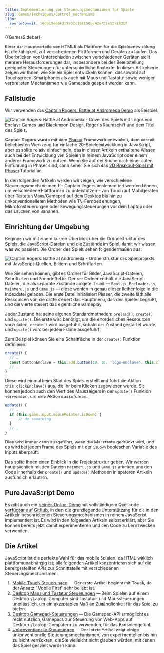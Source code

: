 ```yaml
---
title: Implementierung von Steuerungsmechanismen für Spiele
slug: Games/Techniques/Control_mechanisms
l10n:
  sourceCommit: 56db19e6b8d19932c1b6150bc42e752e12a2b21f
---
```


{{GamesSidebar}}

Einer der Hauptvorteile von HTML5 als Plattform für die Spieleentwicklung ist die Fähigkeit, auf verschiedenen Plattformen und Geräten zu laufen. Das Überbrücken von Unterschieden zwischen verschiedenen Geräten stellt mehrere Herausforderungen dar, insbesondere bei der Bereitstellung geeigneter Steuerungen für unterschiedliche Kontexte. In dieser Artikelserie zeigen wir Ihnen, wie Sie ein Spiel entwickeln können, das sowohl auf Touchscreen-Smartphones als auch mit Maus und Tastatur sowie weniger verbreiteten Mechanismen wie Gamepads gespielt werden kann.

## Fallstudie

Wir verwenden das [Captain Rogers: Battle at Andromeda Demo](https://rogers2.enclavegames.com/demo/) als Beispiel.

![Captain Rogers: Battle at Andromeda - Cover des Spiels mit Logos von Enclave Games und Blackmoon Design, Roger's Raumschiff und dem Titel des Spiels.](captainrogers2-cover.png)

Captain Rogers wurde mit dem [Phaser](https://phaser.io/) Framework entwickelt, dem derzeit beliebtesten Werkzeug für einfache 2D-Spieleentwicklung in JavaScript, aber es sollte relativ einfach sein, das in diesen Artikeln enthaltene Wissen auch bei der Entwicklung von Spielen in reinem JavaScript oder einem anderen Framework zu nutzen. Wenn Sie auf der Suche nach einer guten Einführung in Phaser sind, dann sehen Sie sich das [2D Breakout-Spiel mit Phaser](/de/docs/Games/Tutorials/2D_breakout_game_Phaser) Tutorial an.

In den folgenden Artikeln werden wir zeigen, wie verschiedene Steuerungsmechanismen für Captain Rogers implementiert werden können, um verschiedene Plattformen zu unterstützen – von Touch auf Mobilgeräten über Tastatur/Maus/Gamepad auf dem Desktop bis hin zu unkonventionelleren Methoden wie TV-Fernbedienungen, Mikrofonsteuerungen oder Bewegungssteuerungen vor dem Laptop oder das Drücken von Bananen.

## Einrichtung der Umgebung

Beginnen wir mit einem kurzen Überblick über die Ordnerstruktur des Spiels, die JavaScript-Dateien und die Zustände im Spiel, damit wir wissen, was wo passiert. Die Ordner des Spiels sehen folgendermaßen aus:

![Captain Rogers: Battle at Andromeda - Ordnerstruktur des Spielprojekts mit JavaScript-Quellen, Bildern und Schriftarten.](captainrogers2-folderstructure.png)

Wie Sie sehen können, gibt es Ordner für Bilder, JavaScript-Dateien, Schriftarten und Soundeffekte. Der `src` Ordner enthält die JavaScript-Dateien, die als separate Zustände aufgeteilt sind — `Boot.js`, `Preloader.js`, `MainMenu.js` und `Game.js` — diese werden in genau dieser Reihenfolge in die Indexdatei geladen. Die erste Datei initialisiert Phaser, die zweite lädt alle Ressourcen vor, die dritte steuert das Hauptmenü, das den Spieler begrüßt, und die vierte steuert das eigentliche Gameplay.

Jeder Zustand hat seine eigenen Standardmethoden: `preload()`, `create()` und `update()`. Die erste wird benötigt, um die erforderlichen Ressourcen vorzuladen, `create()` wird ausgeführt, sobald der Zustand gestartet wurde, und `update()` wird bei jedem Frame ausgeführt.

Zum Beispiel können Sie eine Schaltfläche in der `create()` Funktion definieren:

```js
create() {
  // …
  const buttonEnclave = this.add.button(10, 10, 'logo-enclave', this.clickEnclave, this);
  // …
}
```

Diese wird einmal beim Start des Spiels erstellt und führt die Aktion `this.clickEnclave()` aus, die ihr beim Klicken zugewiesen wurde. Sie können jedoch auch den Wert des Mauszeigers in der `update()` Funktion verwenden, um eine Aktion auszuführen:

```js
update() {
  // …
  if (this.game.input.mousePointer.isDown) {
      // do something
  }
  // …
}
```

Dies wird immer dann ausgeführt, wenn die Maustaste gedrückt wird, und es wird bei jedem Frame des Spiels mit der `isDown` booleschen Variable des Inputs überprüft.

Das sollte Ihnen einen Einblick in die Projektstruktur geben. Wir werden hauptsächlich mit den Dateien `MainMenu.js` und `Game.js` arbeiten und den Code innerhalb der `create()` und `update()` Methoden in späteren Artikeln ausführlich erläutern.

## Pure JavaScript Demo

Es gibt auch ein [kleines Online-Demo](https://end3r.github.io/JavaScript-Game-Controls/) mit vollständigem Quellcode [verfügbar auf GitHub](https://github.com/end3r/JavaScript-Game-Controls/), in dem die grundlegende Unterstützung für die in den Artikeln beschriebenen Steuerungsmechanismen in reinem JavaScript implementiert ist. Es wird in den folgenden Artikeln selbst erklärt, aber Sie können bereits jetzt damit experimentieren und den Code zu Lernzwecken verwenden.

## Die Artikel

JavaScript ist die perfekte Wahl für das mobile Spielen, da HTML wirklich plattformunabhängig ist; alle folgenden Artikel konzentrieren sich auf die bereitgestellten APIs zur Schnittstelle mit verschiedenen Steuerungsmechanismen:

1. [Mobile Touch-Steuerungen](/de/docs/Games/Techniques/Control_mechanisms/Mobile_touch) — Der erste Artikel beginnt mit Touch, da der Ansatz "Mobile First" sehr beliebt ist.
2. [Desktop Maus und Tastatur Steuerungen](/de/docs/Games/Techniques/Control_mechanisms/Desktop_with_mouse_and_keyboard) — Beim Spielen auf einem Desktop-/Laptop-Computer sind Tastatur- und Maussteuerungen unerlässlich, um ein akzeptables Maß an Zugänglichkeit für das Spiel zu bieten.
3. [Desktop Gamepad-Steuerungen](/de/docs/Games/Techniques/Control_mechanisms/Desktop_with_gamepad) — Die Gamepad-API ermöglicht es recht nützlich, Gamepads zur Steuerung von Web-Apps auf Desktop-/Laptop-Computern zu verwenden, für das Konsolengefühl.
4. [Unkonventionelle Steuerungen](/de/docs/Games/Techniques/Control_mechanisms/Other) — Der letzte Artikel zeigt einige unkonventionelle Steuerungsmechanismen, von experimentellen bis hin zu leicht verrückten, die Sie vielleicht nicht glauben würden, mit denen das Spiel gespielt werden kann.
